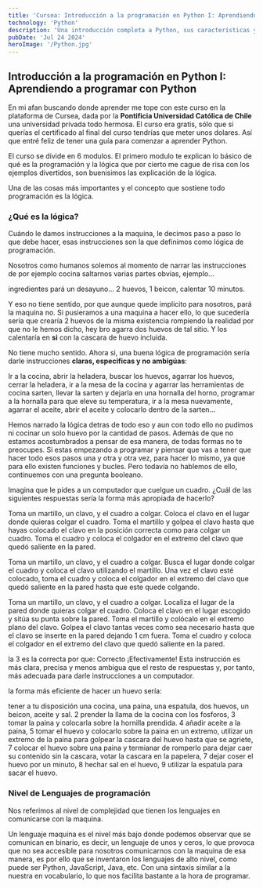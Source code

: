 ```yaml
---
title: 'Cursea: Introducción a la programación en Python I: Aprendiendo a programar con Python #1'
technology: 'Python'
description: 'Una introducción completa a Python, sus características y por qué es tan popular en el mundo de la programación.'
pubDate: 'Jul 24 2024'
heroImage: '/Python.jpg'
---
```

## Introducción a la programación en Python I: Aprendiendo a programar con Python
En mi afan buscando donde aprender me tope con este curso en la plataforma de Cursea, dada por la **Pontificia Universidad Católica de Chile** una universidad privada todo hermosa. El curso era gratis, sólo que si querías el certificado al final del curso tendrías que meter unos dolares. Así que entré feliz de tener una guía para comenzar a aprender Python.

El curso se divide en 6 modulos. El primero modulo te explican lo básico de qué es la programación y la lógica que por cierto me cague de risa con los ejemplos divertidos, son buenisimos las explicación de la lógica.

Una de las cosas más importantes y el concepto que sostiene todo programación es la lógica.

### ¿Qué es la lógica?
Cuándo le damos instrucciones a la maquina, le decimos paso a paso lo que debe hacer, esas instrucciones son la que definimos como lógica de programación.

Nosotros como humanos solemos al momento de narrar las instrucciones de por ejemplo cocina saltarnos varias partes obvias, ejemplo...

ingredientes pará un desayuno... 2 huevos, 1 beicon, calentar 10 minutos.

Y eso no tiene sentido, por que aunque quede implicito para nosotros, pará la maquina no. Si pusieramos a una maquina a hacer ello, lo que sucedería sería que crearía 2 huevos de la misma existencia rompiendo la realidad por que no le hemos dicho, hey bro agarra dos huevos de tal sitio. Y los calentaría en **si** con la cascara de huevo incluida.

No tiene mucho sentido. Ahora si, una buena lógica de programación sería darle instrucciones **claras, especificas y no ambigúas**:

Ir a la cocina, abrir la heladera, buscar los huevos, agarrar los huevos, cerrar la heladera, ir a la mesa de la cocina y agarrar las herramientas de cocina sarten, llevar la sarten y dejarla en una hornalla del horno, programar a la hornalla para que eleve su temperatura, ir a la mesa nuevamente, agarrar el aceite, abrir el aceite y colocarlo dentro de la sarten...

Hemos narrado la lógica detras de todo eso y aun con todo ello no pudimos ni cocinar un solo huevo por la cantidad de pasos. Además de que no estamos acostumbrados a pensar de esa manera, de todas formas no te preocupes. Si estas empezando a programar y piensar que vas a tener que hacer todo esos pasos una y otra y otra vez, para hacer lo mismo, ya que para ello existen funciones y bucles. Pero todavía no hablemos de ello, continuemos con una pregunta booleano.

Imagina que le pides a un computador que cuelgue un
cuadro. ¿Cuál de las siguientes respuestas sería la forma más apropiada de
hacerlo?


Toma
un martillo, un clavo, y el cuadro a colgar. Coloca el clavo en el lugar donde
quieras colgar el cuadro. Toma el martillo y golpea el clavo hasta que hayas
colocado el clavo en la posición correcta como para colgar un cuadro. Toma el
cuadro y coloca el colgador en el extremo del clavo que quedó saliente en la
pared. 


 Toma
un martillo, un clavo, y el cuadro a colgar. Busca el lugar donde colgar el
cuadro y coloca el clavo utilizando el martillo. Una vez el clavo esté
colocado, toma el cuadro y coloca el colgador en el extremo del clavo que quedó
saliente en la pared hasta que este quede colgando. 


 Toma
un martillo, un clavo, y el cuadro a colgar. Localiza el lugar de la pared
donde quieras colgar el cuadro. Coloca el clavo en el lugar escogido y sitúa su
punta sobre la pared. Toma el martillo y colócalo en el extremo plano del
clavo. Golpea el clavo tantas veces como sea necesario hasta que el clavo se
inserte en la pared dejando 1 cm fuera. Toma el cuadro y coloca el colgador en
el extremo del clavo que quedó saliente en la pared. 

la 3 es la correcta por que: Correcto
¡Efectivamente! Esta instrucción es más clara, precisa y menos ambigua que el resto de respuestas y, por tanto, más adecuada para darle instrucciones a un computador. 

la forma más eficiente de hacer un huevo sería:

tener a tu disposición una cocina, una paina, una espatula, dos huevos, un beicon, aceite y sal. 2 prender la llama de la cocina con los fosforos, 3 tomar la paina y colocarla sobre la hornilla prendida. 4 añadir aceite a la paina, 5 tomar el huevo y colocarlo sobre la paina en un extremo, utilizar un extremo de la paina para golpear la cascara del huevo hasta que se agriete, 7 colocar el huevo sobre una paina y termianar de romperlo para dejar caer su contenido sin la cascara, votar la cascara en la papelera, 7 dejar coser el huevo por un minuto, 8 hechar sal en el huevo, 9 utilizar la espatula para sacar el huevo.

### Nivel de Lenguajes de programación
Nos referimos al nivel de complejidad que tienen los lenguajes en comunicarse con la maquina.

Un lenguaje maquina es el nivel más bajo donde podemos observar que se comunican en binario, es decir, un lenguaje de unos y ceros, lo que provoca que no sea accesible para nosotros comunicarnos con la maquina de esa manera, es por ello que se inventaron los lenguajes de alto nivel, como puede ser Python, JavaScript, Java, etc. Con una sintaxis similar a la nuestra en vocabulario, lo que nos facilita bastante a la hora de programar.

###